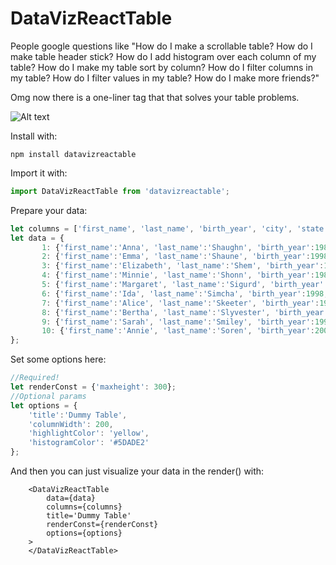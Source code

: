 # DataVizReactTable

People google questions like "How do I make a scrollable table? How do I make table header stick? How do I add histogram over each column of my table? How do I make my table sort by column? How do I filter columns in my table? How do I filter values in my table? How do I make more friends?"

Omg now there is a one-liner tag that that solves your table problems.

![Alt text](https://thetruecaptian.github.io/img/datavizreacttable.png "Bam")

Install with:
```
npm install datavizreactable
```

Import it with:
```javascript
import DataVizReactTable from 'datavizreactable';
```

Prepare your data:
```javascript
let columns = ['first_name', 'last_name', 'birth_year',	'city',	'state', 'military', 'gender'];
let data = {
       1: {'first_name':'Anna', 'last_name':'Shaughn', 'birth_year':1985, 'city':'Lansing', 'state':'MI', 'military':'N', 'gender':'M'},
       2: {'first_name':'Emma', 'last_name':'Shaune', 'birth_year':1998, 'city':'Dearborn', 'state':'MI', 'military':'N', 'gender':'F'},
       3: {'first_name':'Elizabeth', 'last_name':'Shem', 'birth_year':1989, 'city':'Dearborn Heights', 'state':'MI', 'military':'Y', 'gender':'F'},
       4: {'first_name':'Minnie', 'last_name':'Shonn', 'birth_year':1986, 'city':'Wayne', 'state':'MI', 'military':'N', 'gender':'F'},
       5: {'first_name':'Margaret', 'last_name':'Sigurd', 'birth_year':1989, 'city':'Detroit', 'state':'MI', 'military':'Y', 'gender':'M'},
       6: {'first_name':'Ida', 'last_name':'Simcha', 'birth_year':1998, 'city':'Detroit', 'state':'MI', 'military':'N', 'gender':'F'},
       7: {'first_name':'Alice', 'last_name':'Skeeter', 'birth_year':1995, 'city':'Lansing', 'state':'MI', 'military':'N', 'gender':'M'},
       8: {'first_name':'Bertha', 'last_name':'Slyvester', 'birth_year':1994, 'city':'Dearnborn', 'state':'MI', 'military':'Y', 'gender':'M'},
       9: {'first_name':'Sarah', 'last_name':'Smiley', 'birth_year':1999, 'city':'Pontiac', 'state':'MI', 'military':'N', 'gender':'M'},
       10: {'first_name':'Annie', 'last_name':'Soren', 'birth_year':2000, 'city':'Pontiac', 'state':'MI', 'military':'Y', 'gender':'F'}
};
```
Set some options here:
```javascript
//Required!
let renderConst = {'maxheight': 300};
//Optional params
let options = {
    'title':'Dummy Table',
    'columnWidth': 200,
    'highlightColor': 'yellow',
    'histogramColor': '#5DADE2'
};
```

And then you can just visualize your data in the render() with:
```
    <DataVizReactTable 
        data={data}
        columns={columns}
        title='Dummy Table'
        renderConst={renderConst}
        options={options}
    > 
    </DataVizReactTable>
```
